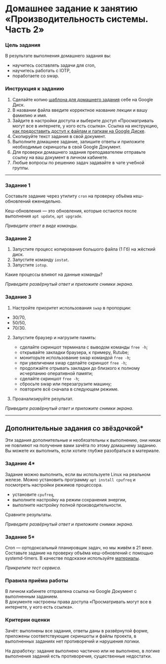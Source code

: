 # Домашнее задание к занятию «Производительность системы. Часть 2»

### Цель задания

В результате выполнения домашнего задания вы:
* научитесь составлять задачи для cron,
* научитесь работать с IOTP,
* поработаете со swap.

### Инструкция к заданию

1. Сделайте копию [шаблона для домашнего задания](https://docs.google.com/document/d/1youKpKm_JrC0UzDyUslIZW2E2bIv5OVlm_TQDvH5Pvs/edit) себе на Google Диск.
2. В названии файла введите корректное название лекции и вашу фамилию и имя.
3. Зайдите в настройки доступа и выберите доступ «Просматривать могут все в интернете, у кого есть ссылка».
 Ссылка на инструкцию, [как предоставить доступ к файлам и папкам на Google Диске](https://support.google.com/docs/answer/2494822?hl=ru&co=GENIE.Platform%3DDesktop).
5. Скопируйте текст задания в свой документ.
6. Выполните домашнее задание, запишите ответы и приложите необходимые скриншоты в свой Google Документ.
7. Для проверки домашнего задания преподавателем отправьте ссылку на ваш документ в личном кабинете.
8. Любые вопросы по решению задач задавайте в чате учебной группы.

------

### Задание 1

Составьте задание через утилиту `cron` на проверку объёма кеш-обновлений еженедельно.

Кеш-обновления — это обновления, которые остаются после выполнения `apt update`, `apt upgrade`.

*Приведите ответ в виде команды.*



### Задание 2

1. Запустите процесс копирования большого файла (1 Гб) на жёсткий диск.
2. Запустите команду `iostat`.
3. Запустите `iotop`.

Какие процессы влияют на данные команды?

*Приведите развёрнутый ответ и приложите снимки экрана.*



### Задание 3

1. Настройте приоритет использования `swap` в пропорции:

- 30/70,
- 50/50,
- 70/30.

2. Запустите браузер и нагрузите память:
   - сделайте скриншот терминала с выводом команды `free -h`;
   - открывайте закладки браузера, к примеру, Rutube;
   - мониторьте использование swap командой `free -h`;
   - при увеличении swap сделайте скриншот `free -h`;
   - продолжайте отрывать закладки до близкого к полному исчерпанию оперативной памяти;
   - сделайте скриншот `free -h`;
   - сбросьте swap или перезагрузите машину;
   - повторите всё сначала в следующем режиме.

3. Проанализируйте результат.

*Приведите развёрнутый ответ и приложите снимки экрана.*

------

## Дополнительные задания со звёздочкой*
Эти задания дополнительные и необязательны к выполнению, они никак не повлияют на получение вами зачёта по этому домашнему заданию. Вы можете их выполнить, если хотите глубже разобраться в материале.

### Задание 4*

Задание можно выполнить, если вы используете Linux на реальном железе. Можно установить программу `apt install cpufreq` и посмотреть настройки режимов процессора.

- установите `cpufreq`,
- выполните настройку на режим сохранения энергии,
- выполните настройку полной производительности.

Сравните результаты.

*Приведите развёрнутый ответ и приложите снимки экрана.*

### Задание 5*

Cron — ортодоксальный планировщик задач, но мы живём в 21 веке. Составьте задание на проверку объёма кеш-обновлений с помощью systemd-timers. В качестве подсказки используйте [материалы](https://opensource.com/article/20/7/systemd-timers).

*Прикрепите тест сервиса.*

### Правила приёма работы

В личном кабинете отправлена ссылка на Google Документ с выполненным заданием.  
В документе настроены права доступа «Просматривать могут все в интернете, у кого есть ссылка».


### Критерии оценки

Зачёт: выполнены все задания, ответы даны в развёрнутой форме, приложены соответствующие скриншоты и файлы проекта, в выполненных заданиях нет противоречий и нарушения логики.

На доработку: задание выполнено частично или не выполнено, в логике выполнения заданий есть противоречия, существенные недостатки.

